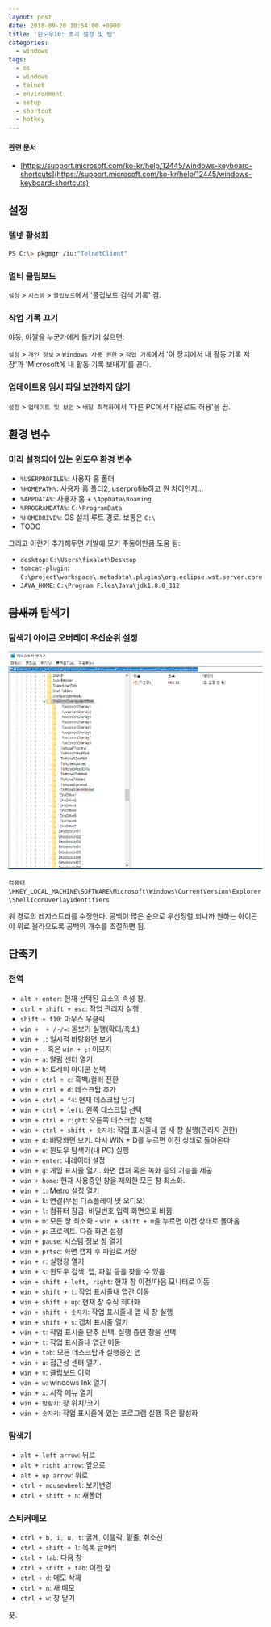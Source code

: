 ```yaml
---
layout: post
date: 2018-09-20 10:54:00 +0900
title: '윈도우10: 초기 설정 및 팁'
categories:
  - windows
tags:
  - os
  - windows
  - telnet
  - environment
  - setup
  - shortcut
  - hotkey
---
```


#### 관련 문서

- [https://support.microsoft.com/ko-kr/help/12445/windows-keyboard-shortcuts](https://support.microsoft.com/ko-kr/help/12445/windows-keyboard-shortcuts)

## 설정

### 텔넷 활성화

```bash
PS C:\> pkgmgr /iu:"TelnetClient"
```

### 멀티 클립보드

`설정` > `시스템` > `클립보드`에서 '클립보드 검색 기록' 켬.

### 작업 기록 끄기

야동, 야짤을 누군가에게 들키기 싫으면:

`설정` > `개인 정보` > `Windows 사용 권한` > `작업 기록`에서 '이 장치에서 내 활동 기록 저장'과 'Microsoft에 내 활동 기록 보내기'를 끈다.

### 업데이트용 임시 파일 보관하지 않기

`설정` > `업데이트 및 보안` > `배달 최적화`에서 '다른 PC에서 다운로드 허용'을 끔.

## 환경 변수

### 미리 설정되어 있는 윈도우 환경 변수

- `%USERPROFILE%`: 사용자 홈 폴더
- `%HOMEPATH%`: 사용자 홈 폴더2, userprofile하고 뭔 차이인지...
- `%APPDATA%`: 사용자 홈 + `\AppData\Roaming`
- `%PROGRAMDATA%`: `C:\ProgramData`
- `%HOMEDRIVE%`: OS 설치 루트 경로. 보통은 `C:\`
- TODO

그리고 이런거 추가해두면 개발에 모기 주둥이만큼 도움 됨:

- `desktop`: `C:\Users\fixalot\Desktop`
- `tomcat-plugin`: `C:\project\workspace\.metadata\.plugins\org.eclipse.wst.server.core`
- `JAVA_HOME`: `C:\Program Files\Java\jdk1.8.0_112`

## ~~탐새끼~~ 탐색기

### 탐색기 아이콘 오버레이 우선순위 설정

![](/images/icon-overlay-order.png)

`컴퓨터\HKEY_LOCAL_MACHINE\SOFTWARE\Microsoft\Windows\CurrentVersion\Explorer\ShellIconOverlayIdentifiers`

위 경로의 레지스트리를 수정한다.
공백이 많은 순으로 우선정렬 되니까 원하는 아이콘이 위로 올라오도록 공백의 개수를 조절하면 됨.

## 단축키

### 전역

- `alt + enter`: 현재 선택된 요소의 속성 창.
- `ctrl + shift + esc`: 작업 관리자 실행
- `shift + f10`: 마우스 우클릭
- `win +  + /-/=`: 돋보기 실행(확대/축소)
- `win + ,`: 일시적 바탕화면 보기
- `win + .` 혹은 `win + ;`: 이모지
- `win + a`: 알림 센터 열기
- `win + b`: 트레이 아이콘 선택
- `win + ctrl + c`: 흑백/컬러 전환
- `win + ctrl + d`: 데스크탑 추가
- `win + ctrl + f4`: 현재 데스크탑 닫기
- `win + ctrl + left`: 왼쪽 데스크탑 선택
- `win + ctrl + right`: 오른쪽 데스크탑 선택
- `win + ctrl + shift + 숫자키`: 작업 표시줄내 앱 새 창 실행(관리자 권한)
- `win + d`: 바탕화면 보기. 다시 WIN + D를 누르면 이전 상태로 돌아온다
- `win + e`: 윈도우 탐색기(내 PC) 실행
- `win + enter`: 내레이터 설정
- `win + g`: 게임 표시줄 열기. 화면 캡처 혹은 녹화 등의 기능을 제공
- `win + home`: 현재 사용중인 창을 제외한 모든 창 최소화.
- `win + i`: Metro 설정 열기
- `win + k`: 연결(무선 디스플레이 및 오디오)
- `win + l`: 컴퓨터 잠금. 비밀번호 입력 화면으로 바뀜.
- `win + m`: 모든 창 최소화 - `win + shift + m`을 누르면 이전 상태로 돌아옴
- `win + p`: 프로젝트. 다중 화면 설정
- `win + pause`: 시스템 정보 창 열기
- `win + prtsc`: 화면 캡처 후 파일로 저장
- `win + r`: 실행창 열기
- `win + s`: 윈도우 검색. 앱, 파일 등을 찾을 수 있음
- `win + shift + left, right`: 현재 창 이전/다음 모니터로 이동
- `win + shift + t`: 작업 표시줄내 앱간 이동
- `win + shift + up`: 현재 창 수직 최대화
- `win + shift + 숫자키`: 작업 표시줄내 앱 새 창 실행
- `win + shift + s`: 캡처 표시줄 열기
- `win + t`: 작업 표시줄 단추 선택. 실행 중인 창을 선택
- `win + t`: 작업 표시줄내 앱간 이동
- `win + tab`: 모든 데스크탑과 실행중인 앱
- `win + u`: 접근성 센터 열기.
- `win + v`: 클립보드 이력
- `win + w`: windows Ink 열기
- `win + x`: 시작 메뉴 열기
- `win + 방향키`: 창 위치/크기
- `win + 숫자키`: 작업 표시줄에 있는 프로그램 실행 혹은 활성화

### 탐색기

- `alt + left arrow`: 뒤로
- `alt + right arrow`: 앞으로
- `alt + up arrow`: 위로
- `ctrl + mousewheel`: 보기변경
- `ctrl + shift + n`: 새폴더

### 스티커메모

- `ctrl + b, i, u, t`: 굵게, 이탤릭, 밑줄, 취소선
- `ctrl + shift + l`: 목록 글머리
- `ctrl + tab`: 다음 창
- `ctrl + shift + tab`: 이전 창
- `ctrl + d`: 메모 삭제
- `ctrl + n`: 새 메모
- `ctrl + w`: 창 닫기


끗.
